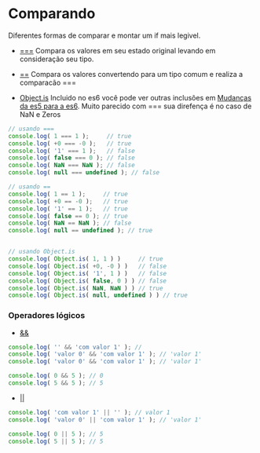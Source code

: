 # Comparando
Diferentes formas de comparar e montar um if mais legivel.
- [===]() Compara os valores em seu estado original levando em consideração seu tipo.
- [==]() Compara os valores convertendo para um tipo comum e realiza a comparacão ===

- [Object.is]() Incluido no es6 você pode ver outras inclusões em [Mudanças da es5 para a es6](https://github.com/codermarcos/javascript-weekly/tree/master/mudancas-da-es5-para-a-es6). Muito parecido com === sua direfença é no caso de NaN e Zeros  

```javascript
// usando ===
console.log( 1 === 1 );     // true
console.log( +0 === -0 );   // true
console.log( '1' === 1 );   // false
console.log( false === 0 ); // false
console.log( NaN === NaN ); // false
console.log( null === undefined ); // false

// usando ==
console.log( 1 == 1 );     // true
console.log( +0 == -0 );   // true
console.log( '1' == 1 );   // true
console.log( false == 0 ); // true
console.log( NaN == NaN ); // false
console.log( null == undefined ); // true


// usando Object.is
console.log( Object.is( 1, 1 ) )     // true
console.log( Object.is( +0, -0 ) )   // false
console.log( Object.is( '1', 1 ) )   // false
console.log( Object.is( false, 0 ) ) // false
console.log( Object.is( NaN, NaN ) ) // true
console.log( Object.is( null, undefined ) ) // true
```
### Operadores lógicos
- [&&]()
```javascript
console.log( '' && 'com valor 1' ); //
console.log( 'valor 0' && 'com valor 1' ); // 'valor 1'
console.log( 'valor 0' && 'com valor 1' ); // 'valor 1'

console.log( 0 && 5 ); // 0
console.log( 5 && 5 ); // 5
```
- [||]()
```javascript
console.log( 'com valor 1' || '' ); // valor 1
console.log( 'valor 0' || 'com valor 1' ); // 'valor 1'

console.log( 0 || 5 ); // 5
console.log( 5 || 5 ); // 5
```
